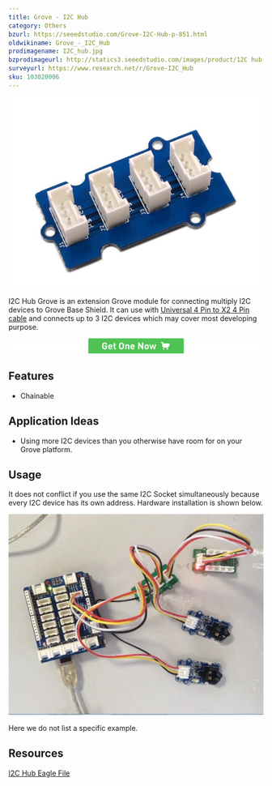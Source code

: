 ```yaml
---
title: Grove - I2C Hub
category: Others
bzurl: https://seeedstudio.com/Grove-I2C-Hub-p-851.html
oldwikiname: Grove_-_I2C_Hub
prodimagename: I2C_hub.jpg
bzprodimageurl: http://statics3.seeedstudio.com/images/product/12C hub.jpg
surveyurl: https://www.research.net/r/Grove-I2C_Hub
sku: 103020006
---
```


![](assets/Grove-I2C_Hub/img/I2C_hub.jpg)

I2C Hub Grove is an extension Grove module for connecting multiply I2C devices to Grove Base Shield. It can use with [Universal 4 Pin to X2 4 Pin cable](http://www.seeedstudio.com/depot/universal-4-pin-to-x2-4-pin-cable-5-pcs-pack-p-847.html?cPath=178_179) and connects up to 3 I2C devices which may cover most developing purpose.


[![](assets/common/Get_One_Now_Banner.png)](http://www.seeedstudio.com/Grove-I2C-Hub-p-851.html)

Features
--------

-   Chainable

Application Ideas
-----------------

-   Using more I2C devices than you otherwise have room for on your Grove platform.

Usage
-----

It does not conflict if you use the same I2C Socket simultaneously because every I2C device has its own address. Hardware installation is shown below.

![](assets/Grove-I2C_Hub/img/I2C_Hub_Connect.jpg)

Here we do not list a specific example.

Resources
---------

[I2C Hub Eagle File](assets/Grove-I2C_Hub/res/I2C_Hub_Eagle_File.zip)

<!-- This Markdown file was created from http://www.seeedstudio.com/wiki/Grove_-_I2C_Hub -->
